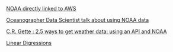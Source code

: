 [NOAA directly linked to AWS](https://registry.opendata.aws/collab/noaa/)

[Oceanographer Data Scientist talk about using NOAA data](https://ocefpaf.github.io/2018-SciPy-talk/#/ioos-web-services)

[C.R. Gette : 2.5 ways to get weather data: using an API and NOAA](https://gettecr.github.io/noaa-api.html)

[Linear Digressions](https://lineardigressions.com/)



